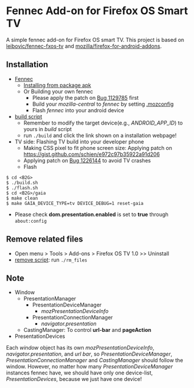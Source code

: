 # Fennec Add-on for Firefox OS Smart TV
A simple fennec add-on for Firefox OS smart TV. This project is based on [leibovic/fennec-fxos-tv](https://github.com/leibovic/fennec-fxos-tv) and [mozilla/firefox-for-android-addons](https://github.com/mozilla/firefox-for-android-addons).

## Installation
- [Fennec](https://wiki.mozilla.org/Mobile/Fennec/Android)
  - [Installing from package apk](https://people.mozilla.org/~schien/fennec-45.0a1.en-US.android-arm.apk)
  - Or Building your own fennec
    - Please apply the patch on [Bug 1129785](https://bugzilla.mozilla.org/show_bug.cgi?id=1129785) first
    - Build your _mozilla-central_ to _fennec_ by setting [.mozconfig](https://wiki.mozilla.org/Mobile/Fennec/Android#Preparing_a_Fennec_mozconfig)
    - Flash _fennec_ into your android device
- [build script](https://github.com/ChunMinChang/fennec-fxos-tv/blob/master/build)
  - Remember to modify the target device(e.g., _ANDROID_APP_ID_) to yours in _build_ script
  - run ```./build``` and click the link shown on a installation webpage!
- TV side: Flashing TV build into your developer phone
  - Making CSS pixel to fit phone screen size: Applying patch on https://gist.github.com/schien/e972c97b35922a91d206
  - Applying patch on [Bug 1226144](https://bugzilla.mozilla.org/show_bug.cgi?id=1226144) to avoid TV crashes
  - Flash
```
$ cd <B2G>
$ ./build.sh
$ ./flash.sh
$ cd <B2G>/gaia
$ make clean
$ make GAIA_DEVICE_TYPE=tv DEVICE_DEBUG=1 reset-gaia
```
- Please check __dom.presentation.enabled__ is set to __true__ through ```about:config```

## Remove related files
- Open menu > Tools > Add-ons > Firefox OS TV 1.0 >> Uninstall
- [remove script](https://github.com/ChunMinChang/fennec-fxos-tv/blob/master/rm_files): run ```./rm_files```

## Note
- Window
  - PresentationManager
    - PresentationDeviceManager
      - _mozPresentationDeviceInfo_
    - PresentationConnectionManager
      - _navigator.presentation_
  - CastingManager: To control __url-bar__ and __pageAction__
- PresentationDevices

Each _window_ object has its own _mozPresentationDeviceInfo_,
_navigator.presentation_, and _url bar_,
so _PresentationDeviceManager_, _PresentationConnectionManager_ and _CastingManager_ should follow the window.
However, no matter how many _PresentationDeviceManager_ instances fennec have,
we should have only one device-list, _PresentationDevices_, because we just have one device!
